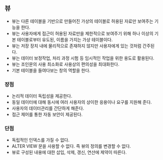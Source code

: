 ## 뷰
- 뷰는 다른 테이블을 기반으로 만들어진 가상의 테이블로 허용된 자료만 보여주는 기능을 한다.
- 뷰는 사용자에게 접근이 허용된 자료만을 제한적으로 보여주기 위해 하나 이상의 기본 테이블로부터 유도된, 이름을 가지는 가상 테이블이다.
- 뷰는 저장 장치 내에 물리적으로 존재하지 않지만 사용자에게 있는 것처럼 간주된다.
- 뷰는 데이터 보정작업, 처리 과정 시험 등 임시적인 작업을 위한 용도로 활용된다.
- 뷰는 조인문의 사용 최소화로 사용상의 편의성을 최대화한다.
- 기본 테이블을 들여다보는 창의 역할을 한다.

### 장점
- 논리적 데이터 독립성을 제공한다.
- 동일 데이터에 대해 동시에 여러 사용자의 상이한 응용이나 요구를 지원해 준다.
- 사용자의 데이터관리를 간단하게 해준다.
- 접근 제어를 통한 자동 보안이 제공된다.

### 단점
- 독립적인 인덱스를 가질 수 없다.
- ALTER VIEW 문을 사용할 수 없다. 즉 뷰의 정의를 변경할 수 없다.
- 뷰로 구성된 내용에 대한 삽입, 삭제, 갱신, 연산에 제약이 따른다.
